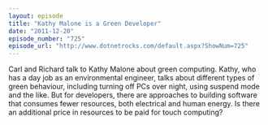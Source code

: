 ```yaml
---
layout: episode
title: "Kathy Malone is a Green Developer"
date: "2011-12-20"
episode_number: "725"
episode_url: "http://www.dotnetrocks.com/default.aspx?ShowNum=725"
---
```


Carl and Richard talk to Kathy Malone about green computing. Kathy, who has a day job as an environmental engineer, talks about different types of green behaviour, including turning off PCs over night, using suspend mode and the like. But for developers, there are approaches to building software that consumes fewer resources, both electrical and human energy. Is there an additional price in resources to be paid for touch computing?
